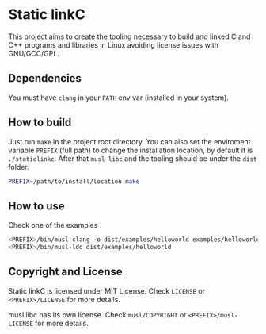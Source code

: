 # Static linkC

This project aims to create the tooling necessary to build and linked C and C++ programs and libraries in Linux avoiding license issues with GNU/GCC/GPL.

## Dependencies

You must have `clang` in your `PATH` env var (installed in your system).

## How to build

Just run `make` in the project root directory. You can also set the enviroment variable `PREFIX` (full path) to change the installation location, by default it is `./staticlinkc`. After that `musl libc` and the tooling should be under the `dist` folder.
```sh
PREFIX=/path/to/install/location make
```

## How to use

Check one of the examples
```sh
<PREFIX>/bin/musl-clang -o dist/examples/helloworld examples/helloworld.c
<PREFIX>/bin/musl-ldd dist/examples/helloworld
```

## Copyright and License

Static linkC is licensed under MIT License. Check `LICENSE` or `<PREFIX>/LICENSE` for more details.

musl libc has its own license. Check `musl/COPYRIGHT` or `<PREFIX>/musl-LICENSE` for more details.
